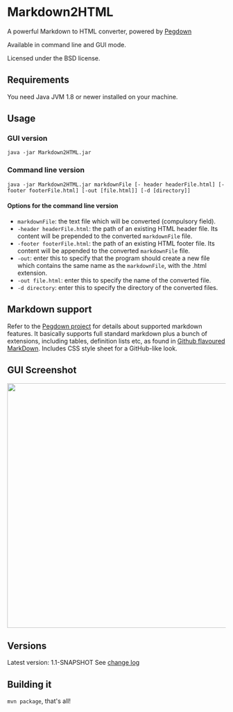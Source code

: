 Markdown2HTML
=============

A powerful Markdown to HTML converter, powered by [Pegdown](https://github.com/vsch/pegdown)

Available in command line and GUI mode.

Licensed under the BSD license.


Requirements
------------

You need Java JVM 1.8 or newer installed on your machine.


Usage
-----

### GUI version ###

`java -jar Markdown2HTML.jar`

### Command line version ###

`java -jar Markdown2HTML.jar markdownFile [- header headerFile.html] [-footer footerFile.html] [-out [file.html]] [-d [directory]]`

#### Options for the command line version ####

- `markdownFile`: the text file which will be converted (compulsory field).
- `-header headerFile.html`: the path of an existing HTML header file.
Its content will be prepended to the converted `markdownFile` file.
- `-footer footerFile.html`: the path of an existing HTML footer file.
Its content will be appended to the converted `markdownFile` file.
- `-out`: enter this to specify that the program should create a new file
which contains the same name as the `markdownFile`, with the .html extension.
- `-out file.html`: enter this to specify the name of the converted file.
- `-d directory`: enter this to specify the directory of the converted files.

Markdown support
----------------
Refer to the [Pegdown project](https://github.com/vsch/pegdown) for details about 
supported markdown features. It basically supports full standard markdown
plus a bunch of extensions, including tables, definition lists etc, as found 
in [Github flavoured MarkDown](https://help.github.com/articles/github-flavored-markdown/).
Includes CSS style sheet for a GitHub-like look.

GUI Screenshot
--------------

<img src="http://nilhcem.github.com/screenshots/markdown2html.png" width="814" height="564" />


Versions
--------
Latest version: 1.1-SNAPSHOT
See [change log](CHANGES.md)

Building it
-----------

`mvn package`, that's all!
